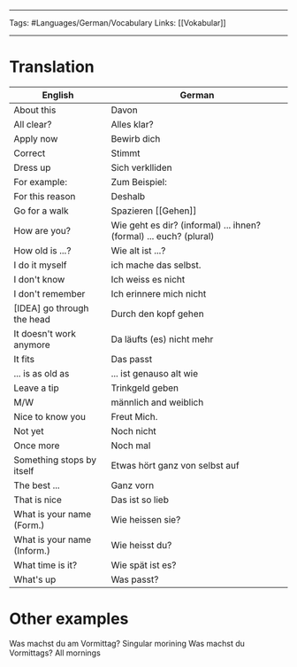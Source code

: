 ___
Tags: #Languages/German/Vocabulary 
Links: [[Vokabular]]
___
# Translation
English | German
------------ | ------------
About this | Davon
All clear? | Alles klar?
Apply now | Bewirb dich
Correct | Stimmt
Dress up | Sich verklliden
For example: | Zum Beispiel:
For this reason | Deshalb
Go for a walk | Spazieren [[Gehen]]
How are you? | Wie geht es dir? (informal) ... ihnen? (formal) ... euch? (plural)
How old is ...? | Wie alt ist ...?
I do it myself | ich mache das selbst.
I don't know | Ich weiss es nicht
I don't remember | Ich erinnere mich nicht
[IDEA] go through the head | Durch den kopf gehen
It doesn't work anymore | Da läufts (es) nicht mehr
It fits | Das passt
... is as old as | ... ist genauso alt wie
Leave a tip | Trinkgeld geben
M/W | männlich and weiblich
Nice to know you | Freut Mich.
Not yet | Noch nicht
Once more | Noch mal
Something stops by itself | Etwas hört  ganz von selbst auf
The best ... | Ganz vorn
That is nice | Das ist so lieb
What is your name (Form.) | Wie heissen sie?
What is your name (Inform.) | Wie heisst du?
What time is it? | Wie spät ist es?
What's up | Was passt?

# Other examples
Was machst du am Vormittag? Singular morining
Was machst du Vormittags? All mornings